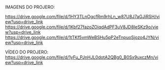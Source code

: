 IMAGENS DO PROJERO:


https://drive.google.com/file/d/1HY3TLnOgcfRm9rhLn_w87U8J7aGJiRSH/view?usp=drive_link 
https://drive.google.com/file/d/1Kbf27fazoZOiqdAdPF3uV8JD8IeSKz9o/view?usp=drive_link
https://drive.google.com/file/d/1tTKf5vmWeBSHu5pP2eTnpuoSjozo4JYN/view?usp=drive_link

VÍDEO DO PROJERO:
https://drive.google.com/file/d/1yFu_PJnHJL0dotA2QBg0_B0Sx9uxczMn/view?usp=drive_link
